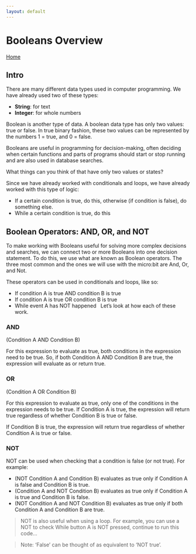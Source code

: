 ```yaml
---
layout: default
---
```


# Booleans Overview
[Home](./)

## Intro
There are many different data types used in computer programming. We have already used two of these types: 
* **String**: for text
* **Integer**: for whole numbers

Boolean is another type of data. A boolean data type has only two values: true or false.
In true binary fashion, these two values can be represented by the numbers 1 = true, and 0 = false.

Booleans are useful in programming for decision-making, often deciding when certain functions and parts of programs should start or stop running and are also used in database searches.

What things can you think of that have only two values or states?

Since we have already worked with conditionals and loops, we have already worked with this type of logic: 
* If a certain condition is true, do this, otherwise (if condition is false), do something else.
* While a certain condition is true, do this

## Boolean Operators: AND, OR, and NOT
To make working with Booleans useful for solving more complex decisions and searches, we can connect two or more Booleans into one decision statement. To do this, we use what are known as Boolean operators. The three most common and the ones we will use with the micro:bit are And, Or, and Not.

These operators can be used in conditionals and loops, like so:
* If condition A is true AND condition B is true
* If condition A is true OR condition B is true
* While event A has NOT happened
 
Let’s look at how each of these work.

### AND
(Condition A AND Condition B)

For this expression to evaluate as true, both conditions in the expression need to be true.
So, if both Condition A AND Condition B are true, the expression will evaluate as or return true.
 
### OR
(Condition A OR Condition B)

For this expression to evaluate as true, only one of the conditions in the expression needs to be true.
If Condition A is true, the expression will return true regardless of whether Condition B is true or false.

If Condition B is true, the expression will return true regardless of whether Condition A is true or false.

### NOT
NOT can be used when checking that a condition is false (or not true).
For example:
* (NOT Condition A and Condition B) evaluates as true only if Condition A is false and Condition B is true.
* (Condition A and NOT Condition B) evaluates as true only if Condition A is true and Condition B is false.
* (NOT Condition A and NOT Condition B) evaluates as true only if both Condition A and Condition B are true.

> NOT is also useful when using a loop. For example, you can use a NOT to check 
While button A is NOT pressed, continue to run this code…

> Note: ‘False’ can be thought of as equivalent to ‘NOT true’.

